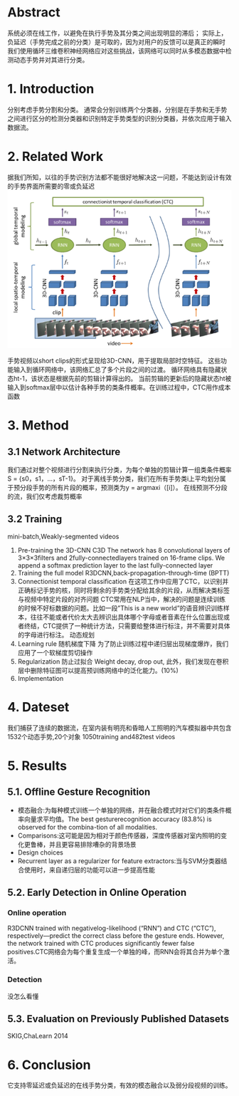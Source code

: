 # Abstract
系统必须在线工作，以避免在执行手势及其分类之间出现明显的滞后； 实际上，负延迟（手势完成之前的分类）是可取的，因为对用户的反馈可以是真正的瞬时
我们使用循环三维卷积神经网络应对这些挑战，该网络可以同时从多模态数据中检测动态手势并对其进行分类。
# 1. Introduction
分别考虑手势分割和分类。 通常会分别训练两个分类器，分别是在手势和无手势之间进行区分的检测分类器和识别特定手势类型的识别分类器，并依次应用于输入数据流。
# 2. Related Work
据我们所知，以往的手势识别方法都不能很好地解决这一问题，不能达到设计有效的手势界面所需要的零或负延迟
![Classification   of   dynamic   gestures   with R3DCNN](./picture/pic1.png) 

手势视频以short clips的形式呈现给3D-CNN，用于提取局部时空特征。 这些功能输入到循环网络中，该网络汇总了多个片段之间的过渡。 循环网络具有隐藏状态ht-1，该状态是根据先前的剪辑计算得出的。 当前剪辑的更新后的隐藏状态ht被输入到softmax层中以估计各种手势的类条件概率。在训练过程中，CTC用作成本函数
# 3. Method
## 3.1 Network Architecture
我们通过对整个视频进行分割来执行分类，为每个单独的剪辑计算一组类条件概率S = {s0，s1，...，sT-1}。 对于离线手势分类，我们在所有手势类i上平均划分属于预分段手势的所有片段的概率，预测类为y = argmaxi（[i]）。 在线预测不分段的流，我们仅考虑裁剪概率
## 3.2 Training
mini-batch,Weakly-segmented videos
1. Pre-training  the  3D-CNN
C3D
The network has 8 convolutional layers of 3×3×3filters and 2fully-connectedlayers trained on 16-frame clips. We append a softmax prediction layer to the last fully-connected layer 
2. Training the full model
R3DCNN,back-propagation-through-time (BPTT)
3. Connectionist  temporal  classification
在这项工作中应用了CTC，以识别并正确标记手势的核，同时将剩余的手势类分配给其余的片段，从而解决类标签与视频中特定片段的对齐问题
CTC常用在NLP当中，解决的问题是连续训练的时候不好标数据的问题。比如一段”This is a new world”的语音辨识训练样本，往往不能或者代价太大去辨识出具体哪个字母或者音素在什么位置出现或者终结，CTC提供了一种统计方法，只需要给整体进行标注，并不需要对具体的字母进行标注。
动态规划
4. Learning  rule
随机梯度下降
为了防止训练过程中递归层出现梯度爆炸，我们应用了一个软梯度剪切操作
5. Regularization
防止过拟合
Weight decay, drop out, 此外，我们发现在卷积层中删除特征图可以提高预训练网络中的泛化能力。(10%)
6. Implementation

# 4. Dateset
我们捕获了连续的数据流，在室内装有明亮和昏暗人工照明的汽车模拟器中共包含1532个动态手势,20个对象
1050training and482test videos
# 5. Results
## 5.1. Offline Gesture Recognition
- 模态融合:为每种模式训练一个单独的网络，并在融合模式时对它们的类条件概率向量求平均值。The best gesturerecognition accuracy (83.8%) is observed for the combina-tion of all modalities.
- Comparisons:这可能是因为相对于颜色传感器，深度传感器对室内照明的变化更鲁棒，并且更容易排除嘈杂的背景场景
- Design choices
- Recurrent layer as a regularizer for feature extractors:当与SVM分类器结合使用时，来自递归层的功能可以进一步提高性能
## 5.2. Early Detection in Online Operation
### Online operation
R3DCNN  trained  with  negativelog-likelihood (“RNN”) and CTC (“CTC”), respectively—predict  the  correct  class  before  the  gesture ends. However, the network trained with CTC produces significantly fewer false positives.CTC网络会为每个重复生成一个单独的峰，而RNN会将其合并为单个激活。
### Detection
没怎么看懂
## 5.3. Evaluation on Previously Published Datasets
SKIG,ChaLearn 2014
# 6. Conclusion
它支持零延迟或负延迟的在线手势分类，有效的模态融合以及弱分段视频的训练。
